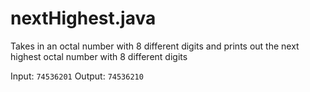 # nextHighest.java
Takes in an octal number with 8 different digits and prints out the next highest octal number with 8 different digits

Input: `74536201`
Output: `74536210`